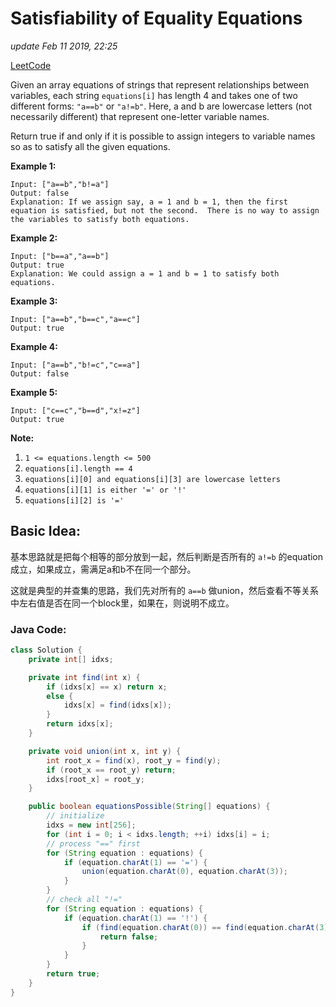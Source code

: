 # Satisfiability of Equality Equations

_update Feb 11 2019, 22:25_

[LeetCode](https://leetcode.com/problems/satisfiability-of-equality-equations/)

Given an array equations of strings that represent relationships between variables, each string `equations[i]` has length 4 and takes one of two different forms: `"a==b"` or `"a!=b"`. Here, a and b are lowercase letters \(not necessarily different\) that represent one-letter variable names.

Return true if and only if it is possible to assign integers to variable names so as to satisfy all the given equations.

**Example 1:**

```text
Input: ["a==b","b!=a"]
Output: false
Explanation: If we assign say, a = 1 and b = 1, then the first equation is satisfied, but not the second.  There is no way to assign the variables to satisfy both equations.
```

**Example 2:**

```text
Input: ["b==a","a==b"]
Output: true
Explanation: We could assign a = 1 and b = 1 to satisfy both equations.
```

**Example 3:**

```text
Input: ["a==b","b==c","a==c"]
Output: true
```

**Example 4:**

```text
Input: ["a==b","b!=c","c==a"]
Output: false
```

**Example 5:**

```text
Input: ["c==c","b==d","x!=z"]
Output: true
```

**Note:**

1. `1 <= equations.length <= 500`
2. `equations[i].length == 4`
3. `equations[i][0] and equations[i][3] are lowercase letters`
4. `equations[i][1] is either '=' or '!'`
5. `equations[i][2] is '='`

## Basic Idea:

基本思路就是把每个相等的部分放到一起，然后判断是否所有的 `a!=b` 的equation成立，如果成立，需满足a和b不在同一个部分。

这就是典型的并查集的思路，我们先对所有的 `a==b` 做union，然后查看不等关系中左右值是否在同一个block里，如果在，则说明不成立。

### Java Code:

```java
class Solution {
    private int[] idxs;

    private int find(int x) {
        if (idxs[x] == x) return x;
        else {
            idxs[x] = find(idxs[x]);
        }
        return idxs[x];
    }

    private void union(int x, int y) {
        int root_x = find(x), root_y = find(y);
        if (root_x == root_y) return;
        idxs[root_x] = root_y;
    }

    public boolean equationsPossible(String[] equations) {
        // initialize 
        idxs = new int[256];
        for (int i = 0; i < idxs.length; ++i) idxs[i] = i;
        // process "==" first
        for (String equation : equations) {
            if (equation.charAt(1) == '=') {
                union(equation.charAt(0), equation.charAt(3));
            }
        }
        // check all "!=" 
        for (String equation : equations) {
            if (equation.charAt(1) == '!') {
                if (find(equation.charAt(0)) == find(equation.charAt(3))) {
                    return false;
                }
            }
        }
        return true;
    }
}
```


